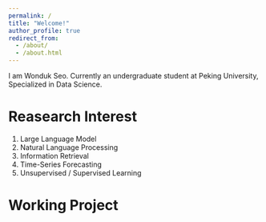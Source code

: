 ```yaml
---
permalink: /
title: "Welcome!"
author_profile: true
redirect_from: 
  - /about/
  - /about.html
---
```


I am Wonduk Seo. Currently an undergraduate student at Peking University, Specialized in Data Science.

# Reasearch Interest

1. Large Language Model
2. Natural Language Processing
3. Information Retrieval
4. Time-Series Forecasting
5. Unsupervised / Supervised Learning

# Working Project

